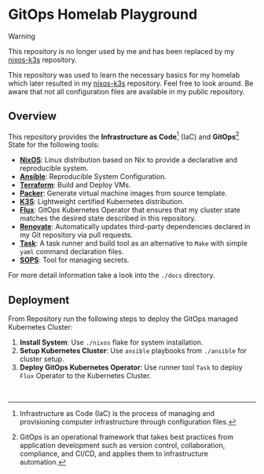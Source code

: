 # GitOps Homelab Playground

> [!WARNING]  
> This repository is no longer used by me and has been replaced by my [nixos-k3s](https://github.com/niki-on-github/nixos-k3s) repository.

This repository was used to learn the necessary basics for my homelab which later resulted in my [nixos-k3s](https://github.com/niki-on-github/nixos-k3s) repository. Feel free to look around. Be aware that not all configuration files are available in my public repository.

## Overview

This repository provides the **Infrastructure as Code**[^1] (IaC) and **GitOps**[^2] State for the following tools:

- [**NixOS**](https://nixos.org/): Linux distribution based on Nix to provide a declarative and reproducible system.
- [**Ansible**](https://www.ansible.com/): Reproducible System Configuration.
- [**Terraform**](https://www.terraform.io/): Build and Deploy VMs.
- [**Packer**](https://github.com/hashicorp/packer): Generate virtual machine images from source template.
- [**K3S**](https://k3s.io/): Lightweight certified Kubernetes distribution.
- [**Flux**](https://github.com/fluxcd/flux2): GitOps Kubernetes Operator that ensures that my cluster state matches the desired state described in this repository.
- [**Renovate**](https://github.com/renovatebot/renovate): Automatically updates third-party dependencies declared in my Git repository via pull requests.
- [**Task**](https://github.com/go-task/task): A task runner and build tool as an alternative to `Make` with simple `yaml` command declaration files.
- [**SOPS**](https://github.com/mozilla/sops): Tool for managing secrets.

For more detail information take a look into the `./docs` directory.

[^1]: Infrastructure as Code (IaC) is the process of managing and provisioning computer infrastructure through configuration files.
[^2]: GitOps is an operational framework that takes best practices from application development such as version control, collaboration, compliance, and CI/CD, and applies them to infrastructure automation.

## Deployment

From Repository run the following steps to deploy the GitOps managed Kubernetes Cluster:

1. **Install System**: Use `./nixos` flake for system installation.
2. **Setup Kubernetes Cluster**: Use `ansible` playbooks from `./ansible` for cluster setup.
3. **Deploy GitOps Kubernetes Operator**: Use runner tool `Task` to deploy `Flux` Operator to the Kubernetes Cluster.

<br>
